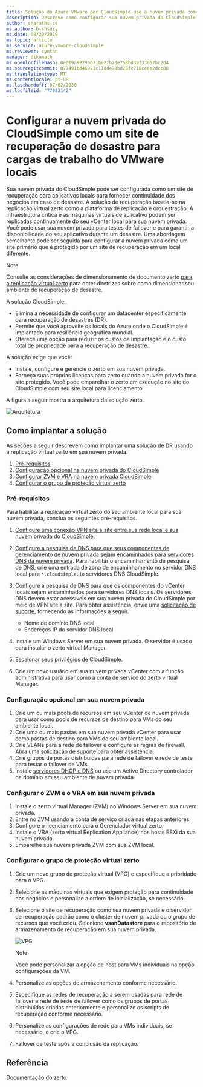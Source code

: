 ```yaml
---
title: Solução do Azure VMware por CloudSimple-use a nuvem privada como local de desastre para cargas de trabalho locais
description: Descreve como configurar sua nuvem privada do CloudSimple como um site de recuperação de desastre para cargas de trabalho do VMware locais
author: sharaths-cs
ms.author: b-shsury
ms.date: 08/20/2019
ms.topic: article
ms.service: azure-vmware-cloudsimple
ms.reviewer: cynthn
manager: dikamath
ms.openlocfilehash: 0e019a9229b671be2fb73e758bd39f33657bc2d4
ms.sourcegitcommit: 877491bd46921c11dd478bd25fc718ceee2dcc08
ms.translationtype: MT
ms.contentlocale: pt-BR
ms.lasthandoff: 07/02/2020
ms.locfileid: "77083142"
---
```

# <a name="set-up-cloudsimple-private-cloud-as-a-disaster-recovery-site-for-on-premises-vmware-workloads"></a>Configurar a nuvem privada do CloudSimple como um site de recuperação de desastre para cargas de trabalho do VMware locais

Sua nuvem privada do CloudSimple pode ser configurada como um site de recuperação para aplicativos locais para fornecer continuidade dos negócios em caso de desastre. A solução de recuperação baseia-se na replicação virtual zerto como a plataforma de replicação e orquestração. A infraestrutura crítica e as máquinas virtuais de aplicativo podem ser replicadas continuamente do seu vCenter local para sua nuvem privada. Você pode usar sua nuvem privada para testes de failover e para garantir a disponibilidade do seu aplicativo durante um desastre. Uma abordagem semelhante pode ser seguida para configurar a nuvem privada como um site primário que é protegido por um site de recuperação em um local diferente.

> [!NOTE]
> Consulte as considerações de dimensionamento de documento zerto [para a replicação virtual zerto](https://s3.amazonaws.com/zertodownload_docs/5.5U3/Zerto%20Virtual%20Replication%20Sizing.pdf) para obter diretrizes sobre como dimensionar seu ambiente de recuperação de desastre.

A solução CloudSimple:

* Elimina a necessidade de configurar um datacenter especificamente para recuperação de desastres (DR).
* Permite que você aproveite os locais do Azure onde o CloudSimple é implantado para resiliência geográfica mundial.
* Oferece uma opção para reduzir os custos de implantação e o custo total de propriedade para a recuperação de desastre.

A solução exige que você:

* Instale, configure e gerencie o zerto em sua nuvem privada.
* Forneça suas próprias licenças para zerto quando a nuvem privada for o site protegido. Você pode emparelhar o zerto em execução no site do CloudSimple com seu site local para licenciamento.

A figura a seguir mostra a arquitetura da solução zerto.

![Arquitetura](media/cloudsimple-zerto-architecture.png)

## <a name="how-to-deploy-the-solution"></a>Como implantar a solução

As seções a seguir descrevem como implantar uma solução de DR usando a replicação virtual zerto em sua nuvem privada.

1. [Pré-requisitos](#prerequisites)
2. [Configuração opcional na nuvem privada do CloudSimple](#optional-configuration-on-your-private-cloud)
3. [Configurar ZVM e VRA na nuvem privada CloudSimple](#set-up-zvm-and-vra-on-your-private-cloud)
4. [Configurar o grupo de proteção virtual zerto](#set-up-zerto-virtual-protection-group)

### <a name="prerequisites"></a>Pré-requisitos

Para habilitar a replicação virtual zerto do seu ambiente local para sua nuvem privada, conclua os seguintes pré-requisitos.

1. [Configure uma conexão VPN site a site entre sua rede local e sua nuvem privada do CloudSimple](set-up-vpn.md).
2. [Configure a pesquisa de DNS para que seus componentes de gerenciamento de nuvem privada sejam encaminhados para servidores DNS da nuvem privada](on-premises-dns-setup.md).  Para habilitar o encaminhamento de pesquisa de DNS, crie uma entrada de zona de encaminhamento no servidor DNS local para `*.cloudsimple.io` servidores DNS CloudSimple.
3. Configure a pesquisa de DNS para que os componentes do vCenter locais sejam encaminhados para servidores DNS locais.  Os servidores DNS devem estar acessíveis em sua nuvem privada do CloudSimple por meio de VPN site a site. Para obter assistência, envie uma [solicitação de suporte](https://portal.azure.com/#blade/Microsoft_Azure_Support/HelpAndSupportBlade/newsupportrequest), fornecendo as informações a seguir.  

    * Nome de domínio DNS local
    * Endereços IP do servidor DNS local

4. Instale um Windows Server em sua nuvem privada. O servidor é usado para instalar o zerto virtual Manager.
5. [Escalonar seus privilégios de CloudSimple](escalate-private-cloud-privileges.md).
6. Crie um novo usuário em sua nuvem privada vCenter com a função administrativa para usar como a conta de serviço do zerto virtual Manager.

### <a name="optional-configuration-on-your-private-cloud"></a>Configuração opcional em sua nuvem privada

1. Crie um ou mais pools de recursos em seu vCenter de nuvem privada para usar como pools de recursos de destino para VMs do seu ambiente local.
2. Crie uma ou mais pastas em sua nuvem privada vCenter para usar como pastas de destino para VMs do seu ambiente local.
3. Crie VLANs para a rede de failover e configure as regras de firewall. Abra uma [solicitação de suporte](https://portal.azure.com/#blade/Microsoft_Azure_Support/HelpAndSupportBlade/newsupportrequest) para obter assistência.
4. Crie grupos de portas distribuídas para rede de failover e rede de teste para testar o failover de VMs.
5. Instale [servidores DHCP e DNS](dns-dhcp-setup.md) ou use um Active Directory controlador de domínio em seu ambiente de nuvem privada.

### <a name="set-up-zvm-and-vra-on-your-private-cloud"></a>Configurar o ZVM e o VRA em sua nuvem privada

1. Instale o zerto virtual Manager (ZVM) no Windows Server em sua nuvem privada.
2. Entre no ZVM usando a conta de serviço criada nas etapas anteriores.
3. Configure o licenciamento para o Gerenciador virtual zerto.
4. Instale o VRA (zerto virtual Replication Appliance) nos hosts ESXi da sua nuvem privada.
5. Emparelhe sua nuvem privada ZVM com sua ZVM local.

### <a name="set-up-zerto-virtual-protection-group"></a>Configurar o grupo de proteção virtual zerto

1. Crie um novo grupo de proteção virtual (VPG) e especifique a prioridade para o VPG.
2. Selecione as máquinas virtuais que exigem proteção para continuidade dos negócios e personalize a ordem de inicialização, se necessário.
3. Selecione o site de recuperação como sua nuvem privada e o servidor de recuperação padrão como o cluster de nuvem privada ou o grupo de recursos que você criou. Selecione **vsanDatastore** para o repositório de armazenamento de recuperação em sua nuvem privada.

    ![VPG](media/cloudsimple-zerto-vpg.png)

    > [!NOTE]
    > Você pode personalizar a opção de host para VMs individuais na opção configurações da VM.

4. Personalize as opções de armazenamento conforme necessário.
5. Especifique as redes de recuperação a serem usadas para rede de failover e rede de teste de failover como os grupos de portas distribuídas criadas anteriormente e personalize os scripts de recuperação conforme necessário.
6. Personalize as configurações de rede para VMs individuais, se necessário, e crie o VPG.
7. Failover de teste após a conclusão da replicação.

## <a name="reference"></a>Referência

[Documentação do zerto](https://www.zerto.com/myzerto/technical-documentation/)
